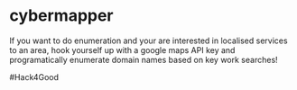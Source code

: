 # cybermapper

If you want to do enumeration and your are interested in localised services to an area, hook yourself up with a google maps API key and programatically enumerate domain names based on key work searches!

#Hack4Good
